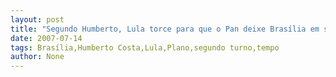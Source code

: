 ```yaml
---
layout: post
title: "Segundo Humberto, Lula torce para que o Pan deixe Brasília em segundo plano por um tempo"
date: 2007-07-14
tags: Brasília,Humberto Costa,Lula,Plano,segundo turno,tempo
author: None
---
```

 